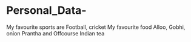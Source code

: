 # Personal_Data-
 My favourite sports are Football, cricket 
 My favourite food Alloo, Gobhi, onion Prantha and Offcourse Indian tea
 

